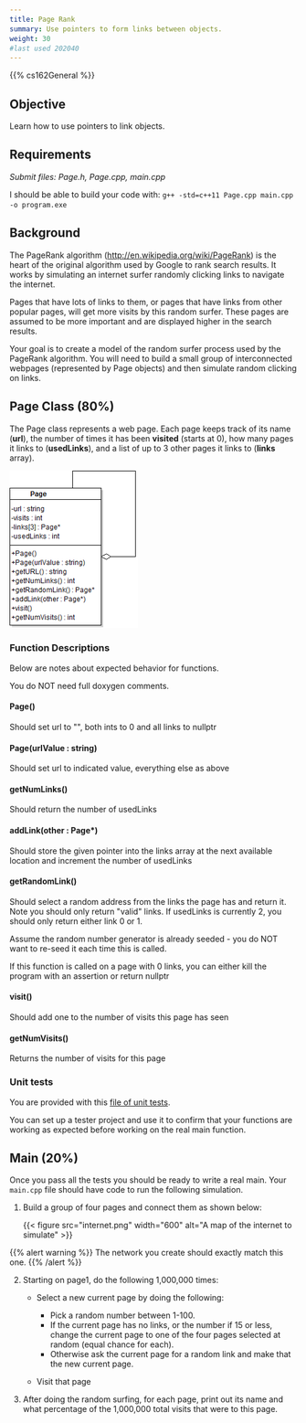 ```yaml
---
title: Page Rank
summary: Use pointers to form links between objects.
weight: 30
#last used 202040
---
```


{{% cs162General %}}

## Objective

Learn how to use pointers to link objects.

## Requirements

*Submit files: Page.h, Page.cpp, main.cpp*

I should be able to build your code with:
`g++ -std=c++11 Page.cpp main.cpp -o program.exe`

## Background

The PageRank algorithm (http://en.wikipedia.org/wiki/PageRank) is the heart of the
original algorithm used by Google to rank search results. It works by simulating
an internet surfer randomly clicking links to navigate the internet.

Pages that have lots of links to them, or pages that have links from other popular pages,
will get more visits by this random surfer. These pages are assumed to be more important
and are displayed higher in the search results.

Your goal is to create a model of the random surfer process used by the PageRank algorithm.
You will need to build a small group of interconnected webpages (represented by Page objects)
and then simulate random clicking on links.

## Page Class (80%)

The Page class represents a web page. Each page keeps track of its name (**url**), the number
of times it has been **visited** (starts at 0), how many pages it links to (**usedLinks**),
and a list of up to 3 other pages it links to (**links** array).

![A UML diagram of the Page class](UML.png)

### Function Descriptions

Below are notes about expected behavior for functions.

You do NOT need full doxygen comments.

#### Page()

Should set url to "", both ints to 0 and all links to nullptr

#### Page(urlValue : string)

Should set url to indicated value, everything else as above

#### getNumLinks()

Should return the number of usedLinks

#### addLink(other : Page*)

Should store the given pointer into the links array at the next available location and
increment the number of usedLinks

#### getRandomLink()

Should select a random address from the links the page has and return it.
Note you should only return "valid" links. If usedLinks is currently 2, you should
only return either link 0 or 1.

Assume the random number generator is already seeded - you do NOT want to re-seed it
each time this is called.

If this function is called on a page with 0 links, you can either kill the program with
an assertion or return nullptr

#### visit()

Should add one to the number of visits this page has seen

#### getNumVisits()

Returns the number of visits for this page

### Unit tests

You are provided with this [file of unit tests](PageTester.cpp).

You can set up a tester project and use it to confirm that your
functions are working as expected before working on the real main
function.

## Main (20%)

Once you pass all the tests you should be ready to write a real main.
Your `main.cpp` file should have code to run the following simulation.

1. Build a group of four pages and connect them as shown below:

    {{< figure src="internet.png" width="600"
    alt="A map of the internet to simulate" >}}

{{% alert warning %}}
The network you create should exactly match this one.
{{% /alert %}}

2. Starting on page1, do the following 1,000,000 times:

    * Select a new current page by doing the following:
        * Pick a random number between 1-100.
        * If the current page has no links, or the number if 15 or less, change the current page to 
        one of the four pages selected at random (equal chance for each).
        * Otherwise ask the current page for a random link and make that the new current page.

    * Visit that page

3.  After doing the random surfing, for each page, print out its name and what percentage of the
1,000,000 total visits that were to this page.
